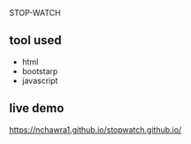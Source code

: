 STOP-WATCH 

tool used 
-----------
- html
- bootstarp
- javascript


live demo 
-------------
https://nchawra1.github.io/stopwatch.github.io/
